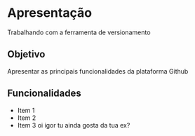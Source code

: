 # Apresentação
Trabalhando com a ferramenta de versionamento

## Objetivo

Apresentar as principais funcionalidades da plataforma Github

## Funcionalidades

* Item 1
* Item 2
* Item 3
  oi igor tu ainda gosta da tua ex?
